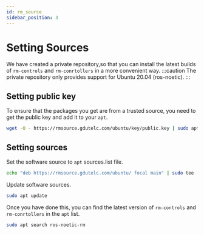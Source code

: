 ```yaml
---
id: rm_source
sidebar_position: 3
---
```


# Setting Sources

We have created a private repository,so that you can install the latest builds of `rm-controls` and `rm-conrtollers` in a more convenient way.
:::caution
The private repository only provides support for Ubuntu 20.04 (ros-noetic).
:::

## Setting public key

To ensure that the packages you get are from a trusted source, you need to get the public key and add it to your `apt`.

```sh
wget -O - https://rmsource.gdutelc.com/ubuntu/key/public.key | sudo apt-key add -
```

## Setting sources

Set the software source to `apt` sources.list file.

```sh
echo "deb https://rmsource.gdutelc.com/ubuntu/ focal main" | sudo tee -a /etc/apt/sources.list
```

Update software sources.

```sh
sudo apt update
```

Once you have done this, you can find the latest version of `rm-controls` and `rm-conrtollers` in the `apt` list.

```sh
sudo apt search ros-noetic-rm
```
